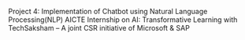 Project 4: Implementation of Chatbot using Natural Language Processing(NLP)
AICTE Internship on AI: Transformative Learning with TechSaksham – A joint CSR initiative of Microsoft & SAP
